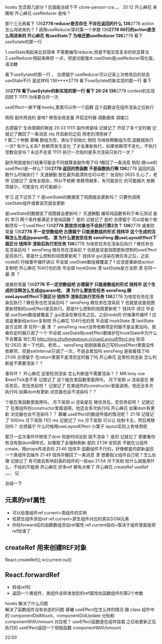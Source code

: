 
hooks 包含那几部分？后面能总结下不 
clone-person-cra
。。 
20:12
开心麻花
来晚啦 
开心麻花
useReducer 是啥？ 


那个三元再看下 
136****2778
reducer是否存在 不存在返回的什么 
136****2778
action怎么闯进来的？ 
f
调用useReducer穿的第一个参数 
136****2778
66行的action是怎么闯进来的 
开心麻花
有useState了 为啥还要useReducer 
136****2778
看下useSytate的那一行 

1.useState用起来比较简单 不需要编写reducer,但是不能实现复杂的状态算法
2.useReducer用起来麻烦 一点，但是功能强大
useState是useReducer简化版，语法糖

看下useSytate的那一行 、 
古德猫宁
useReducer可以记录上次修改后的状态 useState不行 是这样吗 
136****2778
看下useSytate的新实现的那一行 看下 

36****2778
看下useSytate的新实现的那一行 看下 
20:24
136****2778
contest的实现回顾下 
11111
为啥要合并一次 


useEffect一直不懂 
hooks,里面可以传一个函数
这个函数会在组件渲染之后执行

杨阳
副作用说的 是啥? 
修改全局变量 开启定时器 调数据库 调接口

古德猫宁
 生命周期的聚拢 
20:33
11111
副作用是啥 
记就记了
开启了多个定时器 
记就记了撤回了一条消息
xlq
开启新的之前 把老的清除掉了  
f
第二个参数 
慕曦
数组为空，类似于初始化 
杨阳
为啥依赖数组为空,函数就执行一次? 有什么关系? 
依赖项发生变化 了才会重新执行，如果依赖项不变化，不执行
空数会变吗？永远不会变
11111
执行一次指的是多次渲染只执行一次？ 


副作用就是执行结果可能会不同就算是副作用了吗 
f撤回了一条消息
杨阳
跟vue的useEffect是一样么? 
136****2778
返回的势函数 不是函数执行啊 
136****2778
返回的函数什么时候执行？ 
天道酬勤
放在最外面清除也可以吧？ 
张润钊-2625
扎心了，老师 
记就记了
没有女朋友，所以不依赖 
依赖项越多，有可能变化 的可能越大
依赖项越少，可能变化 的可能越小

学习
这下记住了 
Y
是useState的数据变了视图就会更新吗？ 
只要你调用useState组件或者说页就会更新


是useState的数据变了视图就会更新吗？ 
天道酬勤
编写纯函数有利于单元测试 是的
学习
两个条件都满足才是纯函数？ 是的
记就记了
是的 
古德猫宁
可以给每个依赖项写一个useEffect 
136****2778
那放空对象也不会执行第2次？ 
136****2778
或者防常量 
136****2778
不一定空数组吧 
古德猫宁
只能是数组的形式 
钱炜华
这个生成的注释怎么生成@param哈， 
漂
为什么要放宏任务 
sensFeng
跟useLayoutEffect下面区分 
钱炜华
渲染后执行宏任务 
136****2778
为啥宏任务在渲染后执行？微任务也在渲染后吗？ 
sensFeng
微任务在渲染前 
Y
也就是说是视图更新控制的useEffect是否执行。那是什么控制的视图更新呢？ 
钱炜华
gui渲染在微任务之后，之前node的 时候事件循环讲过 
毕会斌
useState数组被覆盖了 
f
应该是重新给action复制吧 
开心麻花
104行也的改 
毕会斌
hookState 
漂
lastState是方法把 
漂
在捋一遍 
漂
？ 



或者防常量 
136****2778
不一定空数组吧 
古德猫宁
只能是数组的形式 
钱炜华
这个生成的注释怎么生成@param哈， 
漂
为什么要放宏任务 
sensFeng
跟useLayoutEffect下面区分 
钱炜华
渲染后执行宏任务 
136****2778
为啥宏任务在渲染后执行？微任务也在渲染后吗？ 
sensFeng
微任务在渲染前 
Y
也就是说是视图更新控制的useEffect是否执行。那是什么控制的视图更新呢？ 
钱炜华
讲过 
毕会斌
useState数组被覆盖了 gui渲染在微任务之后，之前node的 时候事件循环
f
应该是重新给action复制吧 
开心麻花
104行也的改 
毕会斌
hookState 
漂
lastState是方法把 
漂
在捋一遍 
漂
？ 
sensFeng
react没传依赖项定时器不是会累加吗，我看你定时器只调了一个 
毕会斌
useState和useEffect都维护在hookState中为什么不会覆盖 
张仁阳
http://img.zhufengpeixun.cn/useLayoutEffect.jpg 
张润钊-2625
发一下代码，老师。。 
sensFeng
刚刚我看自己写的useEffect里面没传依赖项，但是setInterval只调了一次，不是会累加吗 
sensFeng
是我看错了吗 
21:06
古德猫宁
在return里面不是清空定时器了吗 
开心麻花
这里检测渲染 怎么判断是不需要渲染？？ 

事件环？ 
开心麻花
这里检测渲染 怎么判断是不需要渲染？？ 
MR.tony
vue $nextTick差不多 
记就记了
这个能在类函数里面用吗， 
月下吴刚
ui 渲染是在 微任务后，宏任务前吧？ 
记就记了
在类组件的constructor里面调用，他还会多次执行吗 
如果dom有更新 浏览器也会不渲染吗？？ 


个能在类函数里面用吗， 
月下吴刚
ui 渲染是在 微任务后，宏任务前吧？ 
记就记了
在类组件的constructor里面调用，他还会多次执行吗 
开心麻花
如果dom有更新 浏览器也会不渲染吗？？ 
慕曦
useEffect的数组传值的情况呢？ 
21:18
记就记了
500ms 
月下吴刚
11行  ms 
记就记了
ms 
月下吴刚
可以让 绘制卡主，然后再移动吗？ 
古德猫宁
什么时候用useLayoutEffect 
小栗子
layout实际上有啥用呢 



那万一这次事件环修改了dom 但是时间没到 就不渲染？ 是的
记就记了
那要看你有没有取dom得样式，如果取了会强制刷新 是的
21:39
安凯凯
不能在父组件create，用props传进去吗 
21:46
钱炜华
函数组件不行的，好像都是内部新返回一个类组件去操作 
21:49
钱炜华撤回了一条消息
漂
想要指父组件自己呢？怎么处理 
记就记了
有可能会影响封装的组件的一些api 
21:54
月下吴刚
给什么就能用什么，不给的不能用 
开心麻花
好多ref 都有点晕了 
开心麻花
createRef useRef 。。。 
记

总结一下
## 元素的ref属性
- 可以给类组件ref.current=类组件的实例
- 给原生组件添加ref  ref.current=原生组件对应的真实DOM元素
- 你给forward后的函数数组添加ref属性 ref.current指向=取决于组件里面是把ref给谁了 

## createRef 用来创建REF对象
React.createRef();=>{current:null}

## React.forwardRef
- 转成ref的
- 返回一个类组件，类组件会转发收到的ref属性给函数组件的第2个参数

hooks 解决了什么问题   
解决了函数组件没有状态的问题
慕曦
useEffect在怎么样的情况 
跟 class 组件中的 componentDidMount、componentDidUpdate 分别和 componentWillUnmount 对应呢？
useEffect函数是在组件挂载 之后和更新之后执行的 
useEffect返回一个销毁函数 componentWillUnmount

22:00
